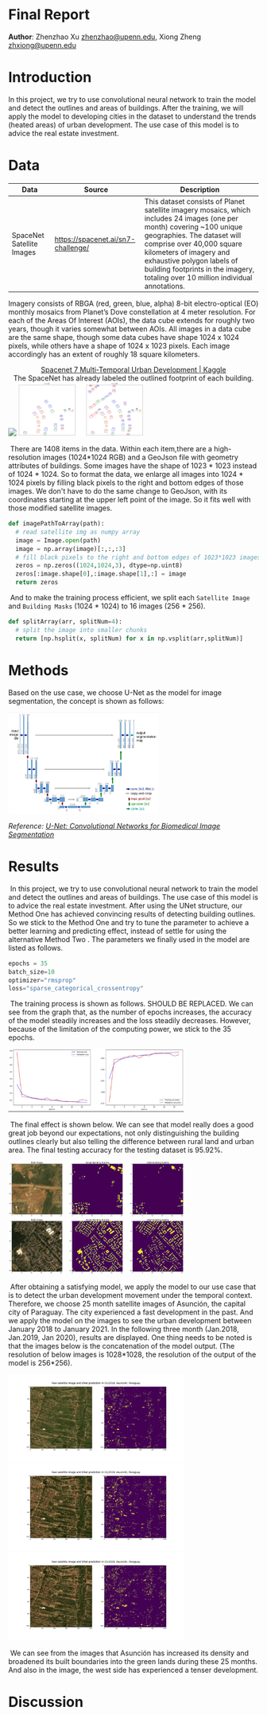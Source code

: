 # Final Report

**Author**: Zhenzhao Xu zhenzhao@upenn.edu, Xiong Zheng zhxiong@upenn.edu 

# Introduction

In this project, we try to use convolutional neural network to train the model and detect the outlines and areas of buildings. After the training, we will apply the model to developing cities in the dataset to understand the trends (heated areas) of urban development. The use case of this model is to advice the real estate investment.

# Data

| Data                      | Source                             | Description                                                  |
| ------------------------- | ---------------------------------- | ------------------------------------------------------------ |
| SpaceNet Satellite Images | https://spacenet.ai/sn7-challenge/ | This dataset consists of Planet satellite imagery mosaics, which includes 24 images (one per month) covering ~100 unique geographies. The dataset will comprise over 40,000 square kilometers of imagery and exhaustive polygon labels of building footprints in the imagery, totaling over 10 million individual annotations. |

Imagery consists of RBGA (red, green, blue, alpha) 8-bit electro-optical (EO) monthly mosaics from Planet’s Dove constellation at 4 meter resolution. For each of the Areas Of Interest (AOIs), the data cube extends for roughly two years, though it varies somewhat between AOIs. All images in a data cube are the same shape, though some data cubes have shape 1024 x 1024 pixels, while others have a shape of 1024 x 1023 pixels. Each image accordingly has an extent of roughly 18 square kilometers.

<center><a href="https://www.kaggle.com/datasets/amerii/spacenet-7-multitemporal-urban-development">Spacenet 7 Multi-Temporal Urban Development | Kaggle</a><br>The SpaceNet has already labeled the outlined footprint of each building.</center>

<img src="https://raw.githubusercontent.com/ShaunZhxiong/ImgGarage/main/ShaunZhxiong/ImgGarage/img/sn7_gif.gif" width=50%>

<img src="https://raw.githubusercontent.com/ShaunZhxiong/ImgGarage/main/ShaunZhxiong/ImgGarage/img/image-20220429223103611.png" width=50%>

​	There are 1408 items in the data. Within each item,there are a high-resolution images (1024*1024 RGB) and a GeoJson file with geometry attributes of buildings. Some images have the shape of 1023 * 1023 instead of 1024 * 1024. So to format the data, we enlarge all images into 1024 * 1024 pixels by filling black pixels to the right and bottom edges of those images. We don't have to do the same change to GeoJson, with its coordinates starting at the upper left point of the image. So it fits well with those modified satellite images.

```python
def imagePathToArray(path):
  # read satellite img as numpy array
  image = Image.open(path)
  image = np.array(image)[:,:,:3]
  # fill black pixels to the right and bottom edges of 1023*1023 images
  zeros = np.zeros((1024,1024,3), dtype=np.uint8)
  zeros[:image.shape[0],:image.shape[1],:] = image
  return zeros
```

​	And to make the training process efficient, we split each `Satellite Image` and `Building Masks` (1024 * 1024) to 16 images (256 * 256).

```python
def splitArray(arr, splitNum=4):
  # split the image into smaller chunks
  return [np.hsplit(x, splitNum) for x in np.vsplit(arr,splitNum)]
```

# Methods

Based on the use case, we choose U-Net as the model for image segmentation, the concept is shown as follows:

<img src="https://raw.githubusercontent.com/ShaunZhxiong/ImgGarage/main/ShaunZhxiong/ImgGarage/img/image-20220416152209812.png" width=60%>

*Reference: [U-Net: Convolutional Networks for Biomedical Image Segmentation](https://arxiv.org/pdf/1505.04597.pdf)*

# Results

​	In this project, we try to use convolutional neural network to train the model and detect the outlines and areas of buildings. The use case of this
model is to advice the real estate investment. After using the UNet structure, our Method One has achieved convincing results of detecting building outlines. So we stick to the Method One and try to tune the parameter to achieve a better learning and predicting effect, instead of settle for using the alternative Method Two . The parameters we finally used in the model are listed as follows.

```python
epochs = 35
batch_size=10
optimizer="rmsprop"
loss="sparse_categorical_crossentropy"
```

​	The training process is shown as follows. SHOULD BE REPLACED. We can see from the graph that, as the number of epochs increases, the accuracy of the model steadily increases and the loss steadily decreases. However, because of the limitation of the computing power, we stick to the  35 epochs.

<img src="https://raw.githubusercontent.com/ShaunZhxiong/ImgGarage/main/ShaunZhxiong/ImgGarage/img/image-20220429221108020.png" width=70%>

​	The final effect is shown below. We can see that model really does a good great job beyond our expectations, not only distinguishing the building outlines clearly but also telling the difference between rural land and urban area. The final testing accuracy for the testing dataset is 95.92%.

<img src="https://raw.githubusercontent.com/ShaunZhxiong/ImgGarage/main/ShaunZhxiong/ImgGarage/img/rural.png" width=70%>

<img src="https://raw.githubusercontent.com/ShaunZhxiong/ImgGarage/main/ShaunZhxiong/ImgGarage/img/urban.png" width=70%>

​	After obtaining a satisfying model, we apply the model to our use case that is to detect the urban development movement under the temporal context. Therefore, we choose 25 month satellite images of Asunción, the capital city of Paraguay. The city experienced a fast development in the past. And we apply the model on the images to see the urban development between January 2018 to January 2021.  In the following three month (Jan.2018, Jan.2019, Jan 2020), results are displayed. One thing needs to be noted is that the images below is the concatenation of the model output. (The resolution of below images is 1028*1028, the resolution of the output of the model is 256\*256).

<img src="https://raw.githubusercontent.com/ShaunZhxiong/ImgGarage/main/ShaunZhxiong/ImgGarage/img/2018_01.jpg" width=70%>

<img src="https://raw.githubusercontent.com/ShaunZhxiong/ImgGarage/main/ShaunZhxiong/ImgGarage/img/2019_01.jpg" width=70%>

<img src="https://raw.githubusercontent.com/ShaunZhxiong/ImgGarage/main/ShaunZhxiong/ImgGarage/img/2020_01.jpg" width=70%>

​	We can see from the images that Asunción has increased its density and broadened its built boundaries into the green lands during these 25 months. And also in the image, the west side has experienced a tenser development.

# Discussion

